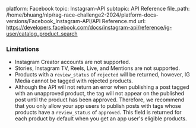 platform: Facebook
topic: Instagram-API
subtopic: API Reference
file_path: /home/bhuang/nlp/rag-race-challenge2-2024/platform-docs-versions/Facebook_Instagram-API/API Reference.md
url: https://developers.facebook.com/docs/instagram-api/reference/ig-user/catalog_product_search

### Limitations

* Instagram Creator accounts are not supported.
* Stories, Instagram TV, Reels, Live, and Mentions are not supported.
* Products with a `review_status` of `rejected` will be returned, however, IG Media cannot be tagged with rejected products.
* Although the API will not return an error when publishing a post tagged with an unapproved product, the tag will not appear on the published post until the product has been approved. Therefore, we recommend that you only allow your app users to publish posts with tags whose products have a `review_status` of `approved`. This field is returned for each product by default when you get an app user's eligible products.